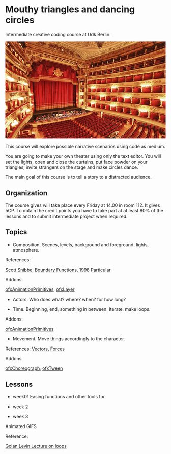# Mouthy triangles and dancing circles

Intermediate creative coding course at Udk Berlin.

![la scala theater, Milan](lascala-milan.jpg)

This course will explore possible narrative scenarios using code as medium.

You are going to make your own theater using only the text editor. You will set the lights, open and close the curtains, put face powder on your triangles, invite strangers on the stage and make circles dance.

The main goal of this course is to tell a story to a distracted audience.

## Organization
The course gives will take place every Friday at 14.00 in room 112. It gives 5CP. To obtain the credit points you have to take part at at least 80% of the lessons and to submit intermediate project when required.

## Topics

- Composition.
Scenes, levels, background and foreground, lights, atmosphere.

References:

[Scott Snibbe, Boundary Functions, 1998](https://www.snibbe.com/digital-art#/projects/interactive/boundaryfunctions/)
[Particular](http://funken.cl/particular/)

Addons:

[ofxAnimationPrimitives](https://github.com/edap/ofxAnimationPrimitives), [ofxLayer](https://github.com/satoruhiga/ofxLayer)



- Actors. 
Who does what? where? when? for how long?

- Time.
Beginning, end, something in between. Iterate, make loops.

Addons:

[ofxAnimationPrimitives](https://github.com/edap/ofxAnimationPrimitives)

- Movement.
Move things accordingly to the character.

References:
[Vectors](https://natureofcode.com/book/chapter-1-vectors/), [Forces](https://natureofcode.com/book/chapter-2-forces/)

Addons:

[ofxChoreograph](https://github.com/daitomanabe/ofxChoreograph), [ofxTween](https://github.com/arturoc/ofxTween)

## Lessons

- week01
Easing functions and other tools for 

- week 2

- week 3

Animated GIFS

Reference:

[Golan Levin Lecture on loops](https://github.com/golanlevin/lectures/tree/master/lecture_loops)

